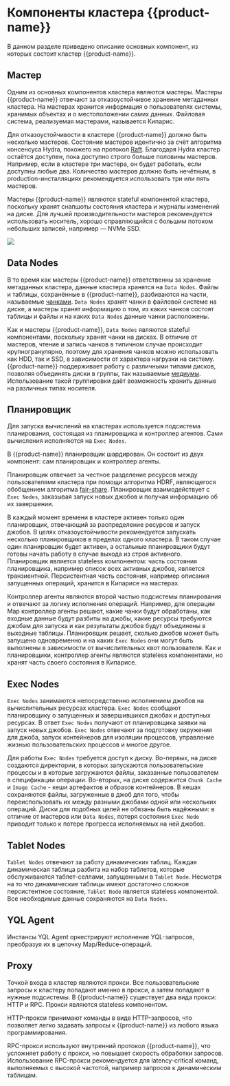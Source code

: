 # Компоненты кластера {{product-name}}

В данном разделе приведено описание основных компонент, из которых состоит кластер {{product-name}}.

## Мастер

Одним из основных компонентов кластера являются мастеры. Мастеры {{product-name}} отвечают за отказоустойчивое хранение метаданных кластера. На мастерах хранится информация о пользователях системы, хранимых объектах и о местоположении самих данных. Файловая система, реализуемая мастерами, называется Кипарис. 

Для отказоустойчивости в кластере {{product-name}} должно быть несколько мастеров. Состояние мастеров идентично за счёт алгоритма консенсуса Hydra, похожего на протокол [Raft](https://raft.github.io/). Благодаря Hydra кластер остаётся доступен, пока доступно строго больше половины мастеров. Например, если в кластере три мастера, он будет работать, если доступны любые два. Количество мастеров должно быть нечётным, в production-инсталляциях рекомендуется использовать три или пять мастеров.

Мастеры {{product-name}} являются stateful компонентой кластера, поскольку хранят снапшоты состояния кластера и журналы изменений на диске. Для лучшей производительности мастеров рекомендуется использовать носитель, хорошо справляющийся с большим потоком небольших записей, например — NVMe SSD.

![](../../../images/yt_cluster_components.png)

## Data Nodes

В то время как мастеры {{product-name}} ответственны за хранение метаданных кластера, данные кластера хранятся на `Data Nodes`. Файлы и таблицы, сохранённые в {{product-name}}, разбиваются на части, называемые [чанками](../../user-guide/storage/chunks.md). `Data Nodes` хранят чанки в файловой системе на диске, а мастеры хранят информацию о том, из каких чанков состоят таблицы и файлы и на каких `Data Nodes` данные чанки расположены. 

Как и мастеры {{product-name}}, `Data Nodes` являются stateful компонентами, поскольку хранят чанки на дисках. В отличие от мастеров, чтение и запись чанков в типичном случае происходит крупногранулярно, поэтому для хранения чанков можно использовать как HDD, так и SSD, в зависимости от характера нагрузки на систему. {{product-name}} поддерживает работу с различными типами дисков, позволяя объединять диски в группы, так называемые [медиумы](../../user-guide/storage/media.md). Использование такой группировки даёт возможность хранить данные на различных типах носителя.

## Планировщик

Для запуска вычислений на кластерах используется подсистема планирования, состоящая из планировщика и контроллер агентов. Сами вычисления исполняются на `Exec Nodes`.

В {{product-name}} планировщик шардирован. Он состоит из двух компонент: сам планировщик и контроллер агенты.

Планировщик отвечает за честное разделение ресурсов между пользователями кластера при помощи алгоритма HDRF, являющегося обобщением алгоритма [fair-share](https://en.wikipedia.org/wiki/Fair-share_scheduling). Планировщик взаимодействует с `Exec Nodes`, заказывая запуск новых джобов и получая информацию об их завершении.

В каждый момент времени в кластере активен только один планировщик, отвечающий за распределение ресурсов и запуск джобов. В целях отказоустойчивости рекомендуется запускать несколько планировщиков в пределах одного кластера. В таком случае один планировщик будет активен, а остальные планировщики будут готовы начать работу в случае выхода из строя активного. Планировщик является stateless компонентом: часть состояния планировщика, например список всех активных джобов, является транзиентной. Персистентная часть состояния, например описания запущенных операций, хранится в Кипарисе на мастерах.

Контроллер агенты являются второй частью подсистемы планирования и отвечают за логику исполнения операций. Например, для операции Map контроллер агенты решают, какие чанки будут обработаны, как входные данные будут разбиты на джобы, какие ресурсы требуются джобам для запуска и как результаты джобов будут объединены в выходные таблицы. Планировщик решает, сколько джобов может быть запущено одновременно и на каких `Exec Nodes` они могут быть выполнены в зависимости от вычислительных квот пользователя. Как и планировщики, контроллер агенты являются stateless компонентами, но хранят часть своего состояния в Кипарисе.

## Exec Nodes

`Exec Nodes` занимаются непосредственно исполнением джобов на вычислительных ресурсах кластера. `Exec Nodes` сообщают планировщику о запущенных и завершившихся джобах и доступных ресурсах. В ответ `Exec Nodes` получают от планировщика заявки на запуск новых джобов. `Exec Nodes` отвечают за подготовку окружения для джоба, запуск контейнеров для изоляции процессов, управление жизнью пользовательских процессов и многое другое. 

Для работы `Exec Nodes` требуется доступ к диску. Во-первых, на диске создаются директории, в которых запускаются пользовательские процессы и в которые загружаются файлы, заказанные пользователем в спецификации операции. Во-вторых, на диске содержится `Chunk Cache` и `Image Cache` - кеши артефактов и образов контейнеров. В кешах сохраняются файлы, загруженные в джоб для того, чтобы переиспользовать их между разными джобами одной или нескольких операций. Диски для подобных целей не обязаны быть надёжными: в отличие от мастеров или `Data Nodes`, потеря состояния `Exec Node` приводит только к потере прогресса исполняемых на ней джобов.

## Tablet Nodes

`Tablet Nodes` отвечают за работу динамических таблиц. Каждая динамическая таблица разбита на набор таблетов, которые обслуживаются таблет-селлами, запущенными в `Tablet Node`. Несмотря на то что динамические таблицы имеют достаточно сложное персистентное состояние, `Tablet Node` является stateless компонентой. Все необходимые данные сохраняются на `Data Nodes`.

## YQL Agent

Инстансы YQL Agent оркестрируют исполнение YQL-запросов, преобразуя их в цепочку Map/Reduce-операций.

## Proxy

Точкой входа в кластер являются прокси. Все пользовательские запросы к кластеру попадают именно в прокси, а затем попадают в нужные подсистемы. В {{product-name}} существует два вида прокси: HTTP и RPC. Прокси являются stateless компонентом.

HTTP-прокси принимают команды в виде HTTP-запросов, что позволяет легко задавать запросы к {{product-name}} из любого языка программирования. 

RPC-прокси используют внутренний протокол {{product-name}}, что усложняет работу с прокси, но повышает скорость обработки запросов. Использование RPC-прокси рекомендуется для latency-critical команд, выполняемых с высокой частотой, например запросов к динамическим таблицам.

